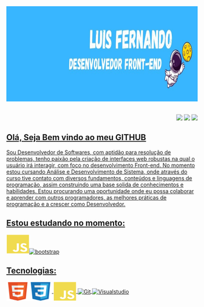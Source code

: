 <div>
<img height='250' src='https://github.com/Luisokl/Luisokl/blob/main/perfil/1671318988975.png?raw=true' /><br><br>

<p align='right'>
<a href="https://www.linkedin.com/in/luis-fernando-92834a221/" target="_blank"><img src="https://img.shields.io/badge/-LinkedIn-%230077B5?style=for-the-badge&logo=linkedin&logoColor=white" target="_blank"></a>
 <a href = "mailto:luis.melo.okl@outlook.com"><img src="https://img.shields.io/badge/-Gmail-%23333?style=for-the-badge&logo=gmail&logoColor=white" target="_blank"></a>
 <a href ='https://wa.me/5517992394982'><img src='https://img.shields.io/badge/WhatsApp-25D366?style=for-the-badge&logo=whatsapp&logoColor=white'>
 <br>
 </p>
 
 ## Olá, Seja Bem vindo ao meu GITHUB
 <p>Sou Desenvolvedor de Softwares, com aptidão para resolução de problemas, tenho paixão pela criação de interfaces web robustas na qual o usuário irá interagir, com foco no desenvolvimento Front-end.
 No momento estou cursando Análise e Desenvolvimento de Sistema, onde através do curso tive contato com diversos fundamentos, conteúdos e linguagens de programação, assim construindo uma base solida de conhecimentos e habilidades.
 Estou procurando uma oportunidade onde eu possa colaborar e aprender com outros programadores, as melhores práticas de programação e a crescer como Desenvolvedor.</p>



## Estou estudando no momento:
<img alt="Js" height="50" width="60" src="https://raw.githubusercontent.com/devicons/devicon/master/icons/javascript/javascript-plain.svg"><img alt='bootstrap' height='50' width='60' src="https://cdn.jsdelivr.net/gh/devicons/devicon/icons/bootstrap/bootstrap-original.svg"  />


## Tecnologias:

  <img align="center" alt="HTML" height="50" width="60" src="https://raw.githubusercontent.com/devicons/devicon/master/icons/html5/html5-original.svg"><img align="center" alt="CSS" height="50" width="60" src="https://raw.githubusercontent.com/devicons/devicon/master/icons/css3/css3-original.svg">
  <img align="center" alt="Js" height="50" width="60" src="https://raw.githubusercontent.com/devicons/devicon/master/icons/javascript/javascript-plain.svg">
  <img align="center" alt="Git" height="50" width="60" src="https://cdn.jsdelivr.net/gh/devicons/devicon/icons/git/git-original.svg">
  <img align="center" alt="Visualstudio" height="50" width="60" src="https://cdn.jsdelivr.net/gh/devicons/devicon/icons/visualstudio/visualstudio-plain.svg" />         
  
  



 

 
 






